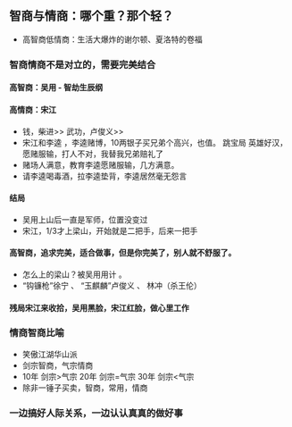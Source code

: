 ## 智商与情商：哪个重？那个轻？
- 高智商低情商：生活大爆炸的谢尔顿、夏洛特的卷福
### 智商情商不是对立的，需要完美结合
#### 高智商：吴用  - 智劫生辰纲
#### 高情商：宋江 
- 钱，柴进>>  武功，卢俊义>>
- 宋江和李逵 ，李逵赌博，10两银子买兄弟个高兴，也值。  跳宝局  英雄好汉，愿赌服输，打人不对，我替我兄弟赔礼了
- 赌场人满意，教育李逵愿赌服输，几方满意。
- 请李逵喝毒酒，拉李逵垫背，李逵居然毫无怨言
#### 结局
- 吴用上山后一直是军师，位置没变过
- 宋江，1/3才上梁山，开始就是二把手，后来一把手
#### 高智商，追求完美，适合做事，但是你完美了，别人就不舒服了。
- 怎么上的梁山？被吴用用计 。
- “钩镰枪”徐宁 、 “玉麒麟”卢俊义 、 林冲（杀王伦）
#### 残局宋江来收拾，吴用黑脸，宋江红脸，做心里工作
### 情商智商比喻
- 笑傲江湖华山派 
- 剑宗智商，气宗情商 
- 10年 剑宗>气宗 20年 剑宗=气宗 30年 剑宗<气宗
- 除非一锤子买卖，智商，常用，情商
### 一边搞好人际关系，一边认认真真的做好事
